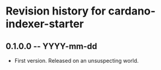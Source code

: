 # Revision history for cardano-indexer-starter

## 0.1.0.0 -- YYYY-mm-dd

- First version. Released on an unsuspecting world.
